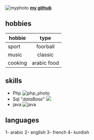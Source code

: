![myphoto](https://avatars1.githubusercontent.com/u/57312937?s=460&u=185e52e42d0dec66fc44c0264774c060301710e6&v=4)
[**my github**](https://github.com/ali1996-sy)

## hobbies

| hobbie    | type        | 
| ------------- |:-------------:| 
| sport    | foorball | 
| music    | classic    |   
| cooking| arabic food       | 

## skills 

* Php
![php_photo](https://upload.wikimedia.org/wikipedia/commons/thumb/2/27/PHP-logo.svg/1200px-PHP-logo.svg.png)
* Sql "*dataBase*" ![](https://i0.wp.com/learn.onemonth.com/wp-content/uploads/2019/07/image2-1.png?fit=600%2C315&ssl=1)
* java ![java](https://www.malekal.com/wp-content/uploads/Java_logo.jpg.webp)

## languages
1- arabic
2- english
3- french
4- kurdish

   

